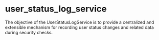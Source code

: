 # user_status_log_service
The objective of the UserStatusLogService is to provide a centralized and extensible mechanism for recording user status changes and related data during security checks.
